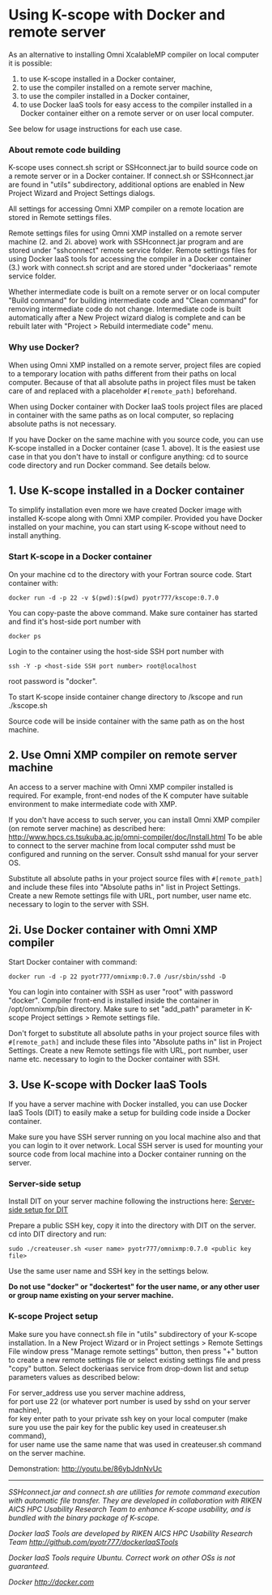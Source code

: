 # Using K-scope with Docker and remote server

As an alternative to installing Omni XcalableMP compiler on local computer it is possible:

1. to use K-scope installed in a Docker container,
2. to use the compiler installed on a remote server machine,
  1. to use the compiler installed in a Docker container,
3. to use Docker IaaS tools for easy access to the compiler installed in a Docker container 
either on a remote server or on user local computer. 


See below for usage instructions for each use case. 

### About remote code building

K-scope uses connect.sh script or SSHconnect.jar to build source code on a remote server or in a Docker container. 
If connect.sh or SSHconnect.jar are found in "utils" subdirectory, additional options are enabled in New 
Project Wizard and Project Settings dialogs.

All settings for accessing Omni XMP compiler on a remote location are stored in Remote settings files. 

Remote settings files for using Omni XMP installed on a remote server machine (2. and 2i. above) 
work with SSHconnect.jar program and are stored under "sshconnect" remote service folder. 
Remote settings files for using Docker IaaS tools for accessing the compiler in a Docker container (3.)
work with connect.sh script and are stored under "dockeriaas" remote service folder.   

Whether intermediate code is built on a remote server or on local computer 
"Build command" for building intermediate code and "Clean command" for removing
intermediate code do not change.  Intermediate code is built automatically
after a New Project wizard dialog is complete and can be rebuilt later with 
"Project > Rebuild intermediate code" menu.


### Why use Docker? 

When using Omni XMP installed on a remote server, project files are copied to a temporary location
with paths different from their paths on local computer. Because of that all 
absolute paths in project files must be taken care of and replaced with a placeholder 
`#[remote_path]` beforehand.

When using Docker container with Docker IaaS tools project files are placed in container with the same
paths as on local computer, so replacing absolute paths is not necessary.

If you have Docker on the same machine with you source code, you can use K-scope installed in 
a Docker container (case 1. above). It is the easiest use case in that you don't have to install 
or configure anything: cd to source code directory and run Docker command. See details below.


## 1. Use K-scope installed in a Docker container

To simplify installation even more we have created Docker image with installed K-scope along with Omni XMP 
compiler. Provided you have Docker installed on your machine, you can start using K-scope without need 
to install anything. 

### Start K-scope in a Docker container

On your machine cd to the directory with your Fortran source code. Start container with:

```
docker run -d -p 22 -v $(pwd):$(pwd) pyotr777/kscope:0.7.0
```
You can copy-paste the above command.
Make sure container has started and find it's host-side port number with
```
docker ps
```

Login to the container using the host-side SSH port number with
```
ssh -Y -p <host-side SSH port number> root@localhost
```

root password is "docker".

To start K-scope inside container change directory to /kscope and run
./kscope.sh

Source code will be inside container with the same path as on the host machine.

## 2. Use Omni XMP compiler on remote server machine

An access to a server machine with Omni XMP compiler installed is required. For example, 
front-end nodes of the K computer have suitable environment to make intermediate code with XMP.

If you don't have access to such server, you can install Omni XMP compiler (on remote server machine)
as described here:  http://www.hpcs.cs.tsukuba.ac.jp/omni-compiler/doc/Install.html
To be able to connect to the server machine from local computer sshd must be 
configured and running on the server. Consult sshd manual for your server OS.

Substitute all absolute paths in your project source files with `#[remote_path]`
and include these files into "Absolute paths in" list in Project Settings. Create 
a new Remote settings file with URL, port number, user name etc. 
necessary to login to the server with SSH.

## 2i. Use Docker container with Omni XMP compiler

Start Docker container with command: 

```
docker run -d -p 22 pyotr777/omnixmp:0.7.0 /usr/sbin/sshd -D
```

You can login into container with SSH as user "root" with password "docker".
Compiler front-end is installed inside the container in /opt/omnixmp/bin directory. 
Make sure to set "add_path" parameter in K-scope Project settings > Remote settings file.  

Don't forget to substitute all absolute paths in your project source files with `#[remote_path]`
and include these files into "Absolute paths in" list in Project Settings. Create 
a new Remote settings file with URL, port number, user name etc. 
necessary to login to the Docker container with SSH. 


## 3. Use K-scope with Docker IaaS Tools

If you have a server machine with Docker installed, you can use Docker IaaS Tools (DIT) to easily 
make a setup for building code inside a Docker container.

Make sure you have SSH server running on you local machine also and that you can login to it over network. Local SSH server is used for mounting your source code from local machine into a Docker container running on the server.

### Server-side setup

Install DIT on your server machine following the instructions here: [Server-side setup for DIT](https://github.com/pyotr777/dockerIaaSTools#set-up-on-the-server-machine)

Prepare a public SSH key, copy it into the directory with DIT 
on the server. cd into DIT directory and run:
```
sudo ./createuser.sh <user name> pyotr777/omnixmp:0.7.0 <public key file>
```

Use the same user name and SSH key in the settings below.

**Do not use "docker" or "dockertest" for the user name, or any other user or group name existing on your server machine.**

### K-scope Project setup 

Make sure you have connect.sh file in "utils" subdirectory of your K-scope installation.
In a New Project Wizard or in Project settings > Remote Settings File window press "Manage remote settings" button,
then press "+" button to create a new remote settings file or select existing settings file and 
press "copy" button. Select dockeriaas service from drop-down list and setup parameters values as described 
below:

For server_address use you server machine address,   
for port use 22 (or whatever port number is used by sshd on your server machine),   
for key enter path to your private ssh key on your local computer (make sure you use the pair key for the public key used in createuser.sh command),   
for user name use the same name that was used in createuser.sh command on the server machine.

Demonstration: http://youtu.be/86ybJdnNvUc

***

*SSHconnect.jar and connect.sh are utilities for remote command execution with automatic file transfer. They are developed in collaboration with RIKEN AICS HPC Usability Research Team to enhance K-scope usability, and is bundled with the binary package of K-scope.*

*Docker IaaS Tools are developed by RIKEN AICS HPC Usability Research Team
http://github.com/pyotr777/dockerIaaSTools*

*Docker IaaS Tools require Ubuntu. Correct work on other OSs is not guaranteed.*

*Docker http://docker.com*

